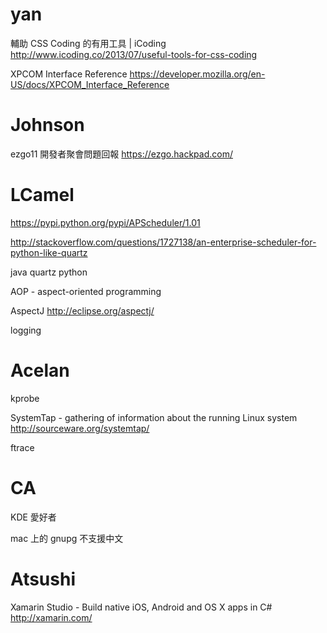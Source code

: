 


# yan

輔助 CSS Coding 的有用工具 | iCoding
<http://www.icoding.co/2013/07/useful-tools-for-css-coding>

XPCOM Interface Reference
<https://developer.mozilla.org/en-US/docs/XPCOM_Interface_Reference>

# Johnson

ezgo11 開發者聚會問題回報
<https://ezgo.hackpad.com/>

# LCamel

<https://pypi.python.org/pypi/APScheduler/1.01>

<http://stackoverflow.com/questions/1727138/an-enterprise-scheduler-for-python-like-quartz>

java quartz python

AOP - aspect-oriented programming

AspectJ
<http://eclipse.org/aspectj/>

logging

# Acelan


kprobe

SystemTap - gathering of information about the running Linux system
<http://sourceware.org/systemtap/>

ftrace

# CA


KDE 愛好者

mac 上的 gnupg 不支援中文

# Atsushi

Xamarin Studio - Build native iOS, Android and OS X apps in C#
<http://xamarin.com/>